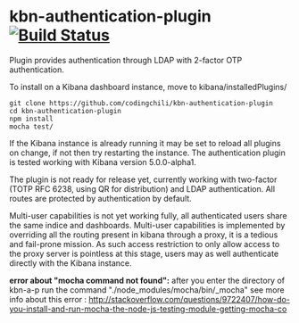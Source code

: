 # kbn-authentication-plugin [![Build Status](https://travis-ci.org/codingchili/kbn-authentication-plugin.svg?branch=master)](https://travis-ci.org/codingchili/kbn-authentication-plugin)
Plugin provides authentication through LDAP with 2-factor OTP authentication.

To install on a Kibana dashboard instance, move to kibana/installedPlugins/
```
git clone https://github.com/codingchili/kbn-authentication-plugin
cd kbn-authentication-plugin
npm install 
mocha test/
```

If the Kibana instance is already running it may be set to reload all plugins on change, if not then try restarting the instance. The authentication plugin is tested working with Kibana version 5.0.0-alpha1.

The plugin is not ready for release yet, currently working with two-factor (TOTP RFC 6238, using QR for distribution) and LDAP authentication. All routes are protected by authentication by default. 

Multi-user capabilities is not yet working fully, all authenticated users share the same indice and dashboards. Multi-user capabilities is implemented by overriding all the routing present in kibana through a proxy, it is a tedious and fail-prone mission. As such access restriction to only allow access to the proxy server is pointless at this stage, users may as well authenticate directly with the Kibana instance.

**error about "mocha command not found":**
after you enter the directory of kbn-a-p 
run the command "./node_modules/mocha/bin/_mocha"
see more info about this error : http://stackoverflow.com/questions/9722407/how-do-you-install-and-run-mocha-the-node-js-testing-module-getting-mocha-co